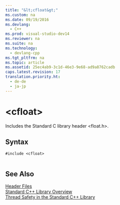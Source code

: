 ```yaml
---
title: "&lt;cfloat&gt;"
ms.custom: na
ms.date: 09/19/2016
ms.devlang: 
  - C++
ms.prod: visual-studio-dev14
ms.reviewer: na
ms.suite: na
ms.technology: 
  - devlang-cpp
ms.tgt_pltfrm: na
ms.topic: article
ms.assetid: 25ec4ab9-3c1d-46e3-9e68-ad9a8762cadb
caps.latest.revision: 17
translation.priority.ht: 
  - de-de
  - ja-jp
---
```

# &lt;cfloat&gt;
Includes the Standard C library header <float.h>.  
  
## Syntax  
  
```  
#include <cfloat>  
  
```  
  
## See Also  
 [Header Files](../vs140/C---Standard-Library-Header-Files.md)   
 [Standard C++ Library Overview](../vs140/C---Standard-Library-Overview.md)   
 [Thread Safety in the Standard C++ Library](../vs140/Thread-Safety-in-the-C---Standard-Library.md)